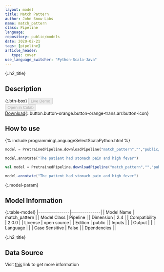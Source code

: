 ```yaml
---
layout: model
title: Match Pattern
author: John Snow Labs
name: match_pattern
class: Pipeline
language: 
repository: public/models
date: 2020-02-21
tags: [pipeline]
article_header:
   type: cover
use_language_switcher: "Python-Scala-Java"
---
```


{:.h2_title}
## Description 




{:.btn-box}
<button class="button button-orange" disabled>Live Demo</button><br/><button class="button button-orange" disabled>Open in Colab</button><br/>[Download](https://s3.amazonaws.com/auxdata.johnsnowlabs.com/public/models/match_pattern_en_2.0.0_2.4_1582247694074.zip){:.button.button-orange.button-orange-trans.arr.button-icon}<br/>

## How to use 
<div class="tabs-box" markdown="1">

{% include programmingLanguageSelectScalaPython.html %}

```python
model = PretrainedPipeline.downloadPipeline("match_pattern","","public/models")

model.annotate("The patient had stomach pain and high fever")
```

```scala
val model = PretrainedPipeline.downloadPipeline("match_pattern","","public/models")

model.annotate("The patient had stomach pain and high fever")
```
</div>



{:.model-param}
## Model Information
{:.table-model}
|----------------|---------------|
| Model Name     | match_pattern |
| Model Class    | Pipeline      |
| Dimension      | 2.4           |
| Compatibility  | 2.0.0         |
| License        | open source   |
| Edition        | public        |
| Inputs         |               |
| Output         |               |
| Language       |               |
| Case Sensitive | False         |
| Dpendencies    |               |




{:.h2_title}
## Data Source
  
Visit [this]() link to get more information

